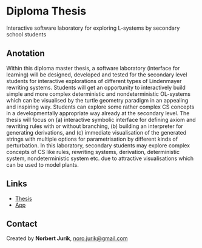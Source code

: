 # Diploma Thesis
Interactive software laboratory for exploring L-systems by secondary school students

## Anotation
Within this diploma master thesis, a software laboratory (interface for learning) will be designed, developed and tested for the secondary level students for interactive explorations of different types of Lindenmayer rewriting systems. Students will get an opportunity to interactively build simple and more complex deterministic and nondeterministic OL-systems which can be visualised by the turtle geometry paradigm in an appealing and inspiring way. Students can explore some rather complex CS concepts in a developmentally appropriate way already at the secondary level. The thesis will focus on (a) interactive symbolic interface for defining axiom and rewriting rules with or without branching, (b) building an interpreter for generating derivations, and (c) immediate visualisation of the generated strings with multiple options for parametrisation by different kinds of perturbation. In this laboratory, secondary students may explore complex concepts of CS like rules, rewriting systems, derivation, deterministic system, nondeterministic system etc. due to attractive visualisations which can be used to model plants.

## Links
- [Thesis](https://www.overleaf.com/read/sxrfdhvxptck)
- [App](https://l-system-lab.github.io/)

## Contact
Created by **Norbert Jurík**, noro.jurik@gmail.com

